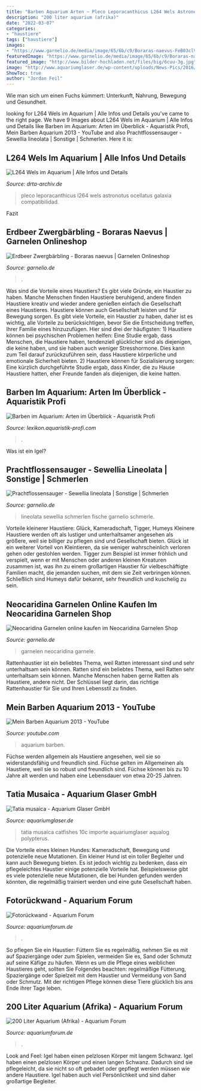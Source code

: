 ```yaml
---
title: "Barben Aquarium Arten ~ Pleco Leporacanthicus L264 Wels Astronotus Ocellatus Galaxia Compatibilidad"
description: "200 liter aquarium (afrika)"
date: "2022-03-07"
categories:
- "haustiere"
tags: ["haustiere"]
images:
- "https://www.garnelio.de/media/image/65/6b/c9/Boraras-naevus-FeB03clVuCC1sb.jpg"
featuredImage: "https://www.garnelio.de/media/image/65/6b/c9/Boraras-naevus-FeB03clVuCC1sb.jpg"
featured_image: "http://www.bilder-hochladen.net/files/big/6cuu-3g.jpg"
image: "http://www.aquariumglaser.de/wp-content/uploads/News-Pics/2016/kw32016/295852-tatia-musaica-(ninja)1.jpg"
ShowToc: true
author: "Jordan Feil"
---
```



Wie man sich um einen Fuchs kümmert: Unterkunft, Nahrung, Bewegung und Gesundheit.

	

		
looking for L264 Wels im Aquarium | Alle Infos und Details you've came to the right page. We have 9 Images about L264 Wels im Aquarium | Alle Infos und Details like Barben im Aquarium: Arten im Überblick - Aquaristik Profi, Mein Barben Aquarium 2013 - YouTube and also Prachtflossensauger - Sewellia lineolata | Sonstige | Schmerlen. Here it is:
		
    
## L264 Wels Im Aquarium | Alle Infos Und Details

<img loading=lazy src="https://www.drta-archiv.de/wp-content/uploads/2021/01/Leporacanthicus_joselimai_Weissspitzen-Ruesselzahnwels_L_264_102273611161.jpg" onerror="this.onerror=null;this.src='https://tse1.mm.bing.net/th?id=OIP.WJOD8aNwtuN8jmPTDPWabAHaFi&amp;pid=15.1';" alt="L264 Wels im Aquarium | Alle Infos und Details">

_Source: drta-archiv.de_

>pleco leporacanthicus l264 wels astronotus ocellatus galaxia compatibilidad. 

	

Fazit

    
## Erdbeer Zwergbärbling - Boraras Naevus | Garnelen Onlineshop

<img loading=lazy src="https://www.garnelio.de/media/image/65/6b/c9/Boraras-naevus-FeB03clVuCC1sb.jpg" onerror="this.onerror=null;this.src='https://tse3.mm.bing.net/th?id=OIP.jFQOx7U8Be8D29Lwd_GnmwHaF7&amp;pid=15.1';" alt="Erdbeer Zwergbärbling - Boraras naevus | Garnelen Onlineshop">

_Source: garnelio.de_

>. 

	

Was sind die Vorteile eines Haustiers?
Es gibt viele Gründe, ein Haustier zu haben. Manche Menschen finden Haustiere beruhigend, andere finden Haustiere kreativ und wieder andere genießen einfach die Gesellschaft eines Haustieres. Haustiere können auch Gesellschaft leisten und für Bewegung sorgen. Es gibt viele Vorteile, ein Haustier zu haben, daher ist es wichtig, alle Vorteile zu berücksichtigen, bevor Sie die Entscheidung treffen, Ihrer Familie eines hinzuzufügen. Hier sind drei der häufigsten: 1) Haustiere können bei psychischen Problemen helfen: Eine Studie ergab, dass Menschen, die Haustiere haben, tendenziell glücklicher sind als diejenigen, die keine haben, und sie haben auch weniger Stresshormone. Dies kann zum Teil darauf zurückzuführen sein, dass Haustiere körperliche und emotionale Sicherheit bieten. 2) Haustiere können für Sozialisierung sorgen: Eine kürzlich durchgeführte Studie ergab, dass Kinder, die zu Hause Haustiere hatten, eher Freunde fanden als diejenigen, die keine hatten.

    
## Barben Im Aquarium: Arten Im Überblick - Aquaristik Profi

<img loading=lazy src="https://lexikon.aquaristik-profi.com/images/systematik/barben.jpg" onerror="this.onerror=null;this.src='https://tse1.mm.bing.net/th?id=OIP.0wwo5SZpXGWTYw48JqxmBwHaC9&amp;pid=15.1';" alt="Barben im Aquarium: Arten im Überblick - Aquaristik Profi">

_Source: lexikon.aquaristik-profi.com_

>. 

	

Was ist ein Igel?

    
## Prachtflossensauger - Sewellia Lineolata | Sonstige | Schmerlen

<img loading=lazy src="https://www.garnelio.de/media/image/6b/9d/eb/1prachtflossensauger.jpg" onerror="this.onerror=null;this.src='https://tse2.mm.bing.net/th?id=OIP.aiK4N3AX7T1OcSAk2Y65tgHaF7&amp;pid=15.1';" alt="Prachtflossensauger - Sewellia lineolata | Sonstige | Schmerlen">

_Source: garnelio.de_

>lineolata sewellia schmerlen fische garnelio schmerle. 

	

Vorteile kleinerer Haustiere: Glück, Kameradschaft, Tigger, Humeys
Kleinere Haustiere werden oft als lustiger und unterhaltsamer angesehen als größere, weil sie billiger zu pflegen sind und Gesellschaft bieten. Glück ist ein weiterer Vorteil von Kleintieren, da sie weniger wahrscheinlich verloren gehen oder gestohlen werden. Tigger zum Beispiel ist immer fröhlich und verspielt, wenn er mit Menschen oder anderen kleinen Kreaturen zusammen ist, was ihn zu einem großartigen Haustier für vielbeschäftigte Familien macht, die jemanden suchen, mit dem sie Zeit verbringen können. Schließlich sind Humeys dafür bekannt, sehr freundlich und kuschelig zu sein.

    
## Neocaridina Garnelen Online Kaufen Im Neocaridina Garnelen Shop

<img loading=lazy src="https://www.garnelio.de/media/image/25/a5/ef/7435-MG-0174s58ad7e9d1c92758d2ec13bf691.jpg" onerror="this.onerror=null;this.src='https://tse2.mm.bing.net/th?id=OIP.bPuTZkWtFjcnwaft76GBPgHaHa&amp;pid=15.1';" alt="Neocaridina Garnelen online kaufen im Neocaridina Garnelen Shop">

_Source: garnelio.de_

>garnelen neocaridina garnele. 

	

Rattenhaustier ist ein beliebtes Thema, weil Ratten interessant sind und sehr unterhaltsam sein können.
Ratten sind ein beliebtes Thema, weil Ratten sehr unterhaltsam sein können. Manche Menschen haben gerne Ratten als Haustiere, andere nicht. Der Schlüssel liegt darin, das richtige Rattenhaustier für Sie und Ihren Lebensstil zu finden.

    
## Mein Barben Aquarium 2013 - YouTube

<img loading=lazy src="https://i.ytimg.com/vi/Bu5LcYjzEj8/maxresdefault.jpg" onerror="this.onerror=null;this.src='https://tse2.mm.bing.net/th?id=OIP.UkKJkBY70ouR6zVGN2x7xgHaEK&amp;pid=15.1';" alt="Mein Barben Aquarium 2013 - YouTube">

_Source: youtube.com_

>aquarium barben. 

	

Füchse werden allgemein als Haustiere angesehen, weil sie so widerstandsfähig und freundlich sind.
Füchse gelten im Allgemeinen als Haustiere, weil sie so robust und freundlich sind. Füchse können bis zu 10 Jahre alt werden und haben eine Lebensdauer von etwa 20-25 Jahren.

    
## Tatia Musaica - Aquarium Glaser GmbH

<img loading=lazy src="http://www.aquariumglaser.de/wp-content/uploads/News-Pics/2016/kw32016/295852-tatia-musaica-(ninja)1.jpg" onerror="this.onerror=null;this.src='https://tse2.mm.bing.net/th?id=OIP.I7n1BtQtsKTnjdlQ2iALCQHaE8&amp;pid=15.1';" alt="Tatia musaica - Aquarium Glaser GmbH">

_Source: aquariumglaser.de_

>tatia musaica catfishes 10c importe aquariumglaser aqualog polypterus. 

	

Die Vorteile eines kleinen Hundes: Kameradschaft, Bewegung und potenzielle neue Mutationen.
Ein kleiner Hund ist ein toller Begleiter und kann auch Bewegung bieten. Es ist jedoch wichtig zu bedenken, dass ein pflegeleichtes Haustier einige potenzielle Vorteile hat. Beispielsweise gibt es viele potenzielle neue Mutationen, die bei Hunden gefunden werden könnten, die regelmäßig trainiert werden und eine gute Gesellschaft haben.

    
## Fotorückwand - Aquarium Forum

<img loading=lazy src="http://www.bilder-hochladen.net/files/big/6cuu-3g.jpg" onerror="this.onerror=null;this.src='https://tse3.mm.bing.net/th?id=OIP.8RmMnpKUic7Qba6guzjHhQHaE8&amp;pid=15.1';" alt="Fotorückwand - Aquarium Forum">

_Source: aquariumforum.de_

>. 

	

So pflegen Sie ein Haustier: Füttern Sie es regelmäßig, nehmen Sie es mit auf Spaziergänge oder zum Spielen, vermeiden Sie es, Sand oder Schmutz auf seine Käfige zu häufen.
Wenn es um die Pflege eines weiblichen Haustieres geht, sollten Sie Folgendes beachten: regelmäßige Fütterung, Spaziergänge oder Spielzeit mit dem Haustier und Vermeidung von Sand oder Schmutz. Mit der richtigen Pflege können diese Tiere glücklich bis ans Ende ihrer Tage leben.

    
## 200 Liter Aquarium (Afrika) - Aquarium Forum

<img loading=lazy src="https://www.aquariumforum.de/gallery/files/8/0/2/5/links_6-1-06-med.jpg" onerror="this.onerror=null;this.src='https://tse2.mm.bing.net/th?id=OIP.ASLgcNsG5UWr2bWo_RFaGwHaFj&amp;pid=15.1';" alt="200 Liter Aquarium (Afrika) - Aquarium Forum">

_Source: aquariumforum.de_

>. 

	

Look and Feel: Igel haben einen pelzlosen Körper mit langem Schwanz.
Igel haben einen pelzlosen Körper und einen langen Schwanz. Dadurch sind sie pflegeleicht, da sie nicht so oft gebadet oder gepflegt werden müssen wie andere Haustiere. Igel haben auch viel Persönlichkeit und sind daher großartige Begleiter.

